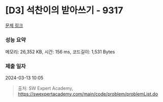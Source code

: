 # [D3] 석찬이의 받아쓰기 - 9317 

[문제 링크](https://swexpertacademy.com/main/code/problem/problemDetail.do?contestProbId=AW-hOY5KeEIDFAVg) 

### 성능 요약

메모리: 26,352 KB, 시간: 156 ms, 코드길이: 1,531 Bytes

### 제출 일자

2024-03-13 10:05



> 출처: SW Expert Academy, https://swexpertacademy.com/main/code/problem/problemList.do